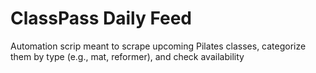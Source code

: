 # ClassPass Daily Feed
 Automation scrip meant to scrape upcoming Pilates classes, categorize them by type (e.g., mat, reformer), and check availability
